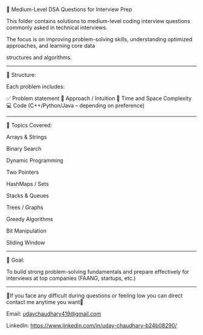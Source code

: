 🧠 Medium-Level DSA Questions for Interview Prep

This folder contains solutions to medium-level coding interview questions commonly asked in technical interviews. 

The focus is on improving problem-solving skills, understanding optimized approaches, and learning core data

structures and algorithms.

---------------------------------------------------------------------------------------

📂 Structure:

Each problem includes:

✅ Problem statement
🧩 Approach / Intuition
🧠 Time and Space Complexity
💻 Code (C++/Python/Java – depending on preference)

---------------------------------------------------------------------------------------

📌 Topics Covered:

Arrays & Strings

Binary Search

Dynamic Programming

Two Pointers

HashMaps / Sets

Stacks & Queues

Trees / Graphs

Greedy Algorithms

Bit Manipulation

Sliding Window

---------------------------------------------------------------------------------------

🚀 Goal:

To build strong problem-solving fundamentals and prepare effectively for interviews at top companies (FAANG, startups, etc.)

---------------------------------------------------------------------------------------

📣If you face any difficult during questions or feeling low you can direct contact me anytime you want🥰

Email: udaychaudhary419@gmail.com

LinkedIn: https://www.linkedin.com/in/uday-chaudhary-b24b08290/

